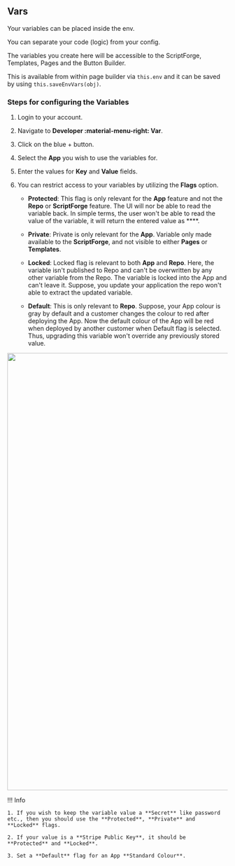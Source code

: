 ## Vars

Your variables can be placed inside the env.

You can separate your code (logic) from your config.

The variables you create here will be accessible to the ScriptForge, Templates, Pages and the Button Builder.

This is available from within page builder via `this.env` and it can be saved by using `this.saveEnvVars(obj)`.

### Steps for configuring the Variables

1. Login to your account.

2. Navigate to **Developer :material-menu-right: Var**.

3. Click on the blue + button.

4. Select the **App** you wish to use the variables for.

5. Enter the values for **Key** and **Value** fields.

6. You can restrict access to your variables by utilizing the **Flags** option.

    + **Protected**: This flag is only relevant for the **App** feature and not the **Repo** or **ScriptForge** feature. The UI will nor be able to read the variable back. In simple terms, the user won't be able to read the value of the variable, it will return the entered value as ****.

    + **Private**: Private is only relevant for the **App**. Variable only made available to the **ScriptForge**, and not visible to either **Pages** or **Templates**.

    + **Locked**: Locked flag is relevant to both **App** and **Repo**. Here, the variable isn't published to Repo and can't be overwritten by any other variable from the Repo. The variable is locked into the App and can't leave it. Suppose, you update your application the repo won't able to extract the updated variable.

    + **Default**: This is only relevant to **Repo**. Suppose, your App colour is gray by default and a customer changes the colour to red after deploying the App. Now the default colour of the App will be red when deployed by another customer when Default flag is selected. Thus, upgrading this variable won't override any previously stored value.

<img src= "/developers/img/app3.png" width= "1000">

!!! Info

    1. If you wish to keep the variable value a **Secret** like password etc., then you should use the **Protected**, **Private** and **Locked** flags.

    2. If your value is a **Stripe Public Key**, it should be **Protected** and **Locked**.

    3. Set a **Default** flag for an App **Standard Colour**.
